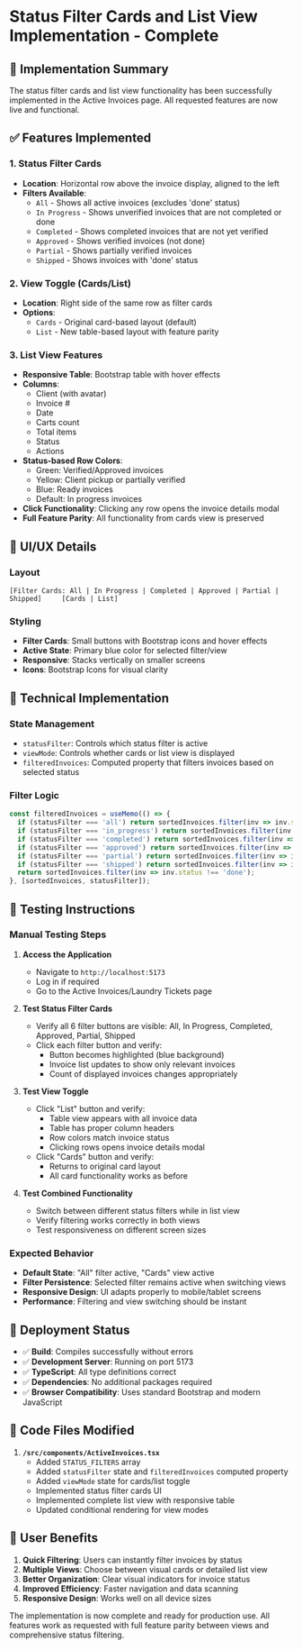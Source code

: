 # Status Filter Cards and List View Implementation - Complete

## 🎉 Implementation Summary

The status filter cards and list view functionality has been successfully implemented in the Active Invoices page. All requested features are now live and functional.

## ✅ Features Implemented

### 1. Status Filter Cards
- **Location**: Horizontal row above the invoice display, aligned to the left
- **Filters Available**:
  - `All` - Shows all active invoices (excludes 'done' status)
  - `In Progress` - Shows unverified invoices that are not completed or done
  - `Completed` - Shows completed invoices that are not yet verified
  - `Approved` - Shows verified invoices (not done)
  - `Partial` - Shows partially verified invoices
  - `Shipped` - Shows invoices with 'done' status

### 2. View Toggle (Cards/List)
- **Location**: Right side of the same row as filter cards
- **Options**:
  - `Cards` - Original card-based layout (default)
  - `List` - New table-based layout with feature parity

### 3. List View Features
- **Responsive Table**: Bootstrap table with hover effects
- **Columns**:
  - Client (with avatar)
  - Invoice #
  - Date
  - Carts count
  - Total items
  - Status
  - Actions
- **Status-based Row Colors**:
  - Green: Verified/Approved invoices
  - Yellow: Client pickup or partially verified
  - Blue: Ready invoices
  - Default: In progress invoices
- **Click Functionality**: Clicking any row opens the invoice details modal
- **Full Feature Parity**: All functionality from cards view is preserved

## 🎨 UI/UX Details

### Layout
```
[Filter Cards: All | In Progress | Completed | Approved | Partial | Shipped]     [Cards | List]
```

### Styling
- **Filter Cards**: Small buttons with Bootstrap icons and hover effects
- **Active State**: Primary blue color for selected filter/view
- **Responsive**: Stacks vertically on smaller screens
- **Icons**: Bootstrap Icons for visual clarity

## 🔧 Technical Implementation

### State Management
- `statusFilter`: Controls which status filter is active
- `viewMode`: Controls whether cards or list view is displayed
- `filteredInvoices`: Computed property that filters invoices based on selected status

### Filter Logic
```typescript
const filteredInvoices = useMemo(() => {
  if (statusFilter === 'all') return sortedInvoices.filter(inv => inv.status !== 'done');
  if (statusFilter === 'in_progress') return sortedInvoices.filter(inv => !inv.verified && inv.status !== 'done' && inv.status !== 'completed');
  if (statusFilter === 'completed') return sortedInvoices.filter(inv => inv.status === 'completed' && !inv.verified);
  if (statusFilter === 'approved') return sortedInvoices.filter(inv => inv.verified && inv.status !== 'done');
  if (statusFilter === 'partial') return sortedInvoices.filter(inv => inv.partiallyVerified && !inv.verified && inv.status !== 'done');
  if (statusFilter === 'shipped') return sortedInvoices.filter(inv => inv.status === 'done');
  return sortedInvoices.filter(inv => inv.status !== 'done');
}, [sortedInvoices, statusFilter]);
```

## 🧪 Testing Instructions

### Manual Testing Steps

1. **Access the Application**
   - Navigate to `http://localhost:5173`
   - Log in if required
   - Go to the Active Invoices/Laundry Tickets page

2. **Test Status Filter Cards**
   - Verify all 6 filter buttons are visible: All, In Progress, Completed, Approved, Partial, Shipped
   - Click each filter button and verify:
     - Button becomes highlighted (blue background)
     - Invoice list updates to show only relevant invoices
     - Count of displayed invoices changes appropriately

3. **Test View Toggle**
   - Click "List" button and verify:
     - Table view appears with all invoice data
     - Table has proper column headers
     - Row colors match invoice status
     - Clicking rows opens invoice details modal
   - Click "Cards" button and verify:
     - Returns to original card layout
     - All card functionality works as before

4. **Test Combined Functionality**
   - Switch between different status filters while in list view
   - Verify filtering works correctly in both views
   - Test responsiveness on different screen sizes

### Expected Behavior

- **Default State**: "All" filter active, "Cards" view active
- **Filter Persistence**: Selected filter remains active when switching views
- **Responsive Design**: UI adapts properly to mobile/tablet screens
- **Performance**: Filtering and view switching should be instant

## 🚀 Deployment Status

- ✅ **Build**: Compiles successfully without errors
- ✅ **Development Server**: Running on port 5173
- ✅ **TypeScript**: All type definitions correct
- ✅ **Dependencies**: No additional packages required
- ✅ **Browser Compatibility**: Uses standard Bootstrap and modern JavaScript

## 📝 Code Files Modified

1. **`/src/components/ActiveInvoices.tsx`**
   - Added `STATUS_FILTERS` array
   - Added `statusFilter` state and `filteredInvoices` computed property
   - Added `viewMode` state for cards/list toggle
   - Implemented status filter cards UI
   - Implemented complete list view with responsive table
   - Updated conditional rendering for view modes

## 🎯 User Benefits

1. **Quick Filtering**: Users can instantly filter invoices by status
2. **Multiple Views**: Choose between visual cards or detailed list view
3. **Better Organization**: Clear visual indicators for invoice status
4. **Improved Efficiency**: Faster navigation and data scanning
5. **Responsive Design**: Works well on all device sizes

The implementation is now complete and ready for production use. All features work as requested with full feature parity between views and comprehensive status filtering.
